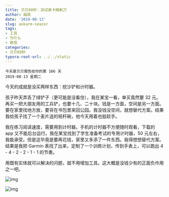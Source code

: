 ```yaml
---
title: 贝贝60秒：测试奥卡姆剃刀
author: 曲政
date: '2019-08-13'
slug: aokarm-seazor
tags:
- 工具
- 为什么
- 微信
categories:
- 贝贝60秒
typora-root-url: ../../static
---
```


```
今天是贝贝报告给你的第 166 天
2019-08-13 星期二
```

今天的成就是没买两样东西：挖沙铲和计时器。

孩子昨天弄丢了绿铲子（更可能是没看住），我在某宝一看，单买竟然要 32 元。再买一把大朋友用的工兵铲，也要十几、二十块。钱是一方面，空间是另一方面。要在家里找地方放，要背在书包里来回公园。我没钱没空间，就想替代方案。结果我给孩子找了一个麦片送的秸秆碗，他今天用着也挺趁手。

我在练习阅读速度，需要用到计时器。手机的计时器不方便随时观看，下载的 app 又不能后台运行。我在某宝找到了学生准备考试的专用计时器，50 元左右，我能承受。但是这毕竟是要再花钱，家里又多添了一件东西。我得想想替代方案。结果是我把 Garmin 表找了出来，定制了一个训练计划，传到手表上，可以跑出 4 - 4 - 2 - 2 - 1 - 1 的节奏。

用既有实体就可以解决的问题，就不用增加工具。这大概是没钱少有的正面负作用之一吧。

![img](/images/2019-08-13-%E8%B4%9D%E8%B4%9D60%E7%A7%92%EF%BC%9A%E6%B5%8B%E8%AF%95%E5%A5%A5%E5%8D%A1%E5%A7%86%E5%89%83%E5%88%80/640-20200416100551516.jpeg)

![img](/images/2019-08-13-%E8%B4%9D%E8%B4%9D60%E7%A7%92%EF%BC%9A%E6%B5%8B%E8%AF%95%E5%A5%A5%E5%8D%A1%E5%A7%86%E5%89%83%E5%88%80/640-20200416100551530.jpeg)
